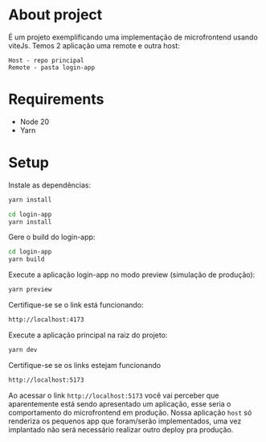 # About project

É um projeto exemplificando uma implementação de microfrontend usando viteJs. Temos 2 aplicação uma remote e outra host:

```
Host - repo principal
Remote - pasta login-app
```

# Requirements

- Node 20
- Yarn

# Setup

Instale as dependências:

```bash
yarn install

cd login-app 
yarn install
```

Gere o build do login-app:

```bash
cd login-app 
yarn build
```

Execute a aplicação login-app no modo preview (simulação de produção):

```bash
yarn preview
```

Certifique-se se o link está funcionando:

```bash
http://localhost:4173
```

Execute a aplicação principal na raiz do projeto:

```bash
yarn dev
```

Certifique-se se os links estejam funcionando

```bash
http://localhost:5173
```

Ao acessar o link `http://localhost:5173` você vai perceber que aparentemente está sendo apresentado um aplicação, esse seria o comportamento do microfrontend em produção. Nossa aplicação `host` só renderiza os pequenos app que foram/serão implementados, uma vez implantado não será necessário realizar outro deploy pra produção.
